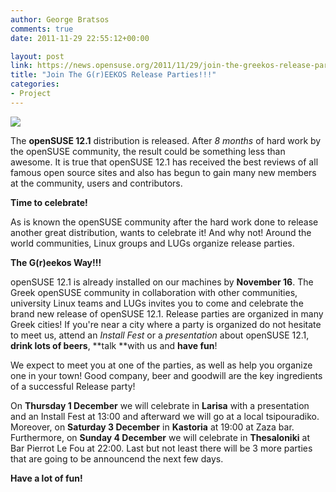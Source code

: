 ```yaml
---
author: George Bratsos
comments: true
date: 2011-11-29 22:55:12+00:00

layout: post
link: https://news.opensuse.org/2011/11/29/join-the-greekos-release-parties/
title: "Join The G(r)EEKOS Release Parties!!!"
categories:
- Project
---
```



[![](http://etern4l.files.wordpress.com/2011/11/12-1releaseparty.png)](http://etern4l.files.wordpress.com/2011/11/12-1releaseparty.png)


The **openSUSE 12.1** distribution is released. After _8 months_ of hard work by the openSUSE community, the result could be something less than awesome. It is true that openSUSE 12.1 has received the best reviews of all famous open source sites and also has begun to gain many new members at the community, users and contributors.



**Time to celebrate!**

As is known the openSUSE community after the hard work done to release another great distribution, wants to celebrate it! And why not! Around the world communities, Linux groups and LUGs organize release parties.



**The G(r)eekos Way!!!**

openSUSE 12.1 is already installed on our machines by **November 16**. The Greek openSUSE community in collaboration with other communities, university Linux teams and LUGs invites you to come and celebrate the brand new release of openSUSE 12.1. Release parties are organized in many Greek cities! If you're near a city where a party is organized do not hesitate to meet us, attend an _Install Fest_ or a _presentation_ about openSUSE 12.1, **drink lots of beers**, **talk **with us and **have fun**!

We expect to meet you at one of the parties, as well as help you organize one in your town! Good company, beer and goodwill are the key ingredients of a successful Release party!

On **Thursday 1 December** we will celebrate in **Larisa** with a presentation and an Install Fest at 13:00 and afterward we will go at a local tsipouradiko. Moreover, on **Saturday 3 December** in **Kastoria** at 19:00 at Zaza bar. Furthermore, on **Sunday 4 December** we will celebrate in **Thesaloniki** at Bar Pierrot Le Fou at 22:00. Last but not least there will be 3 more parties that are going to be announcend the next few days.

**Have a lot of fun!**		
